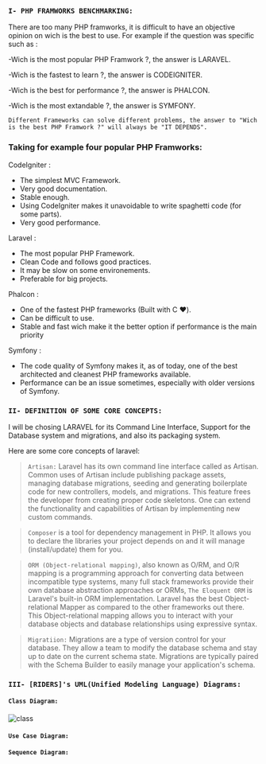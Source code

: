 ### ``I- PHP FRAMWORKS BENCHMARKING:``
There are too many PHP framworks, it is difficult to have an objective opinion on wich is the best to use.
For example if the question was specific such as :

  -Wich is the most popular PHP Framwork ?, the answer is LARAVEL.
  
  -Wich is the fastest to learn ?, the answer is CODEIGNITER.
  
  -Wich is the best for performance ?, the answer is PHALCON.
  
  -Wich is the most extandable ?, the answer is SYMFONY.   
  
``Different Frameworks can solve different problems, the answer to "Wich is the best PHP Framwork ?" will always be "IT DEPENDS".``

### Taking for example four popular PHP Framworks:

CodeIgniter : 
- The simplest MVC Framework. 
- Very good documentation.
- Stable enough.
- Using CodeIgniter makes it unavoidable to write spaghetti code (for some parts).
- Very good performance.

Laravel : 
- The most popular PHP Framework.
- Clean Code and follows good practices.
- It may be slow on some environements.
- Preferable for big projects.

Phalcon :
- One of the fastest PHP frameworks (Built with C :heart:).
- Can be difficult to use.
- Stable and fast wich make it the better option if performance is the main priority

Symfony :
- The code quality of Symfony makes it, as of today, one of the best architected and cleanest PHP frameworks available.
- Performance can be an issue sometimes, especially with older versions of Symfony.





### ``II- DEFINITION OF SOME CORE CONCEPTS:`` 

I will be chosing LARAVEL for its Command Line Interface, Support for the Database system and migrations, and also its packaging system.

Here are some core concepts of laravel:
 > ``Artisan:`` Laravel has its own command line interface called as Artisan. Common uses of Artisan include publishing package assets, managing database migrations, seeding and generating boilerplate code for new controllers, models, and migrations. This feature frees the developer from creating proper code skeletons. One can extend the functionality and capabilities of Artisan by implementing new custom commands.

 > ``Composer`` is a tool for dependency management in PHP. It allows you to declare the libraries your project depends on and it will manage (install/update) them for you.

 > ``ORM (Object-relational mapping)``, also known as O/RM, and O/R mapping is a programming approach for converting data between incompatible type systems, many full stack frameworks provide their own database abstraction approaches or ORMs, ``The Eloquent ORM`` is Laravel's built-in ORM implementation. Laravel has the best Object-relational Mapper as compared to the other frameworks out there. This Object-relational mapping allows you to interact with your database objects and database relationships using expressive syntax.

 > ``Migratiion:`` Migrations are a type of version control for your database. They allow a team to modify the database schema and stay up to date on the current schema state. Migrations are typically paired with the Schema Builder to easily manage your application's schema.
 
 
 
 
### ``III- [RIDERS]'s UML(Unified Modeling Language) Diagrams:`` 

#### ```Class Diagram:```
![class](https://user-images.githubusercontent.com/77494902/128265151-97b89d3d-13cd-4187-b5db-000e0dbbadac.jpg)


#### ```Use Case Diagram:```


#### ```Sequence Diagram:```
